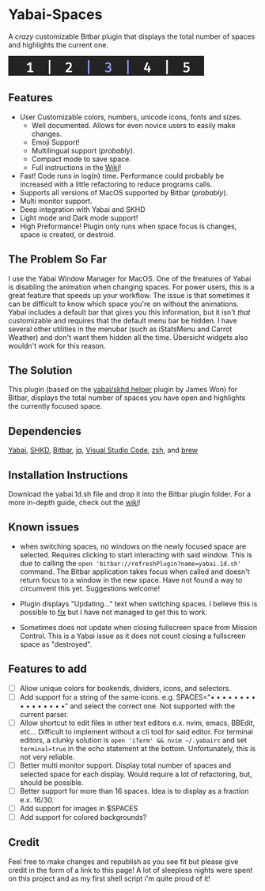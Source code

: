 # Yabai-Spaces

A *crazy* customizable Bitbar plugin that displays the total number of spaces and highlights the current one.

![Aqua](/Images/Colors/Aqua.png)

## Features
* User Customizable colors, numbers, unicode icons, fonts and sizes.
  * Well documented. Allows for even novice users to easily make changes.
  * Emoji Support!
  * Multilingual support (_probably_).
  * Compact mode to save space.
  * Full instructions in the [Wiki](https://github.com/SxC97/Yabai-Spaces/wiki)!
* Fast! Code runs in log(n) time. Performance could probably be increased with a little refactoring to reduce programs calls.
* Supports all versions of MacOS supported by Bitbar (_probably_).
* Multi monitor support.
* Deep integration with Yabai and SKHD
* Light mode and Dark mode support!
* High Preformance! Plugin only runs when space focus is changes, space is created, or destroid.

## The Problem So Far
I use the Yabai Window Manager for MacOS. One of the freatures of Yabai is disabling the animation when changing spaces. For power users, this is a great feature that speeds up your workflow. The issue is that sometimes it can be difficult to know which space you're on without the animations. Yabai includes a default bar that gives you this information, but it isn't _that_ customizable and requires that the default menu bar be hidden. I have several other utilities in the menubar (such as iStatsMenu and Carrot Weather) and don't want them hidden all the time. Übersicht widgets also wouldn't work for this reason.

## The Solution
This plugin (based on the [yabai/skhd helper](https://getbitbar.com/plugins/Tools/yabai_skhd.1s.sh) plugin by James Won) for Bitbar, displays the total number of spaces you have open and highlights the currently focused space.

## Dependencies
[Yabai](https://github.com/koekeishiya/yabai), [SHKD](https://github.com/koekeishiya/skhd), [Bitbar](https://github.com/matryer/bitbar), [jq](https://stedolan.github.io/jq/), [Visual Studio Code](https://code.visualstudio.com), [zsh](http://www.zsh.org), and [brew](https://brew.sh)

## Installation Instructions

Download the yabai.1d.sh file and drop it into the Bitbar plugin folder. For a more in-depth guide, check out the [wiki](https://github.com/SxC97/Yabai-Spaces/wiki)!

## Known issues

 * when switching spaces, no windows on the newly focused space are selected. Requires clicking to start interacting with said window. This is due to calling the `open 'bitbar://refreshPlugin?name=yabai.1d.sh'` command. The Bitbar application takes focus when called and doesn't return focus to a window in the new space. Have not found a way to circumvent this yet. Suggestions welcome!
 
 * Plugin displays "Updating..." text when switching spaces. I believe this is possible to [fix](https://github.com/matryer/bitbar/issues/545) but I have not managed to get this to work.
 
 * Sometimes does not update when closing fullscreen space from Mission Control. This is a Yabai issue as it does not count closing a fullscreen space as "destroyed".
 
## Features to add

- [ ] Allow unique colors for bookends, dividers, icons, and selectors.
- [ ] Add support for a string of the same icons. e.g. SPACES="• • • • • • • • • • • • • • • •" and select the correct one. Not supported with the current parser.
- [ ] Allow shortcut to edit files in other text editors e.x. nvim, emacs, BBEdit, etc... Difficult to implement without a cli tool for said editor. For terminal editors, a clunky solution is `open 'iTerm' && nvim ~/.yabairc` and set `terminal=true` in the echo statement at the bottom. Unfortunately, this is not very reliable.
- [ ] Better multi monitor support. Display total number of spaces and selected space for each display. Would require a lot of refactoring, but, should be possible.
- [ ] Better support for more than 16 spaces. Idea is to display as a fraction e.x. 16/30.
- [ ] Add support for images in $SPACES
- [ ] Add support for colored backgrounds?
## Credit
Feel free to make changes and republish as you see fit but please give credit in the form of a link to this page! A lot of sleepless nights were spent on this project and as my first shell script i'm quite proud of it!
